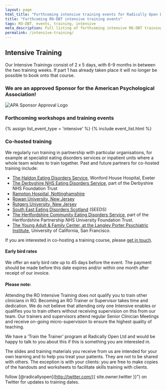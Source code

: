 ```yaml
---
layout: page
html_title: "Forthcoming intensive training events for Radically Open DBT (RO-DBT)"
title: "Forthcoming RO-DBT intensive training events"
tags: RO-DBT, events, training, intensive
meta_description: Full listing of forthcoming intensive RO-DBT training events.
permalink: /intensive-training/
---
```


## Intensive Training
Our Intensive Trainings consist of 2 x 5 days, with 6-9 months in between the two training weeks. If part 1 has already taken place it will no longer be possible to book onto that course. 

### We are an approved Sponsor for the American Psychological Association!
![APA Sponsor Approval Logo](https://dl.dropboxusercontent.com/u/5411729/APA%20approval%20Icon%20with%20RO%20text.png)

### Forthcoming workshops and training events
{% assign list_event_type = 'intensive' %}
{% include event_list.html %}

### Co-hosted training
We regularly run training in partnership with particular organisations, for example at specialist eating disorders services or inpatient units where a whole team wishes to train together. Past and future partners for co-hosted training include:

- [The Haldon Eating Disorders Service](2015-03-exeter-haldon-intensive.html), Wonford House Hospital, Exeter
- [The Derbyshire NHS Eating Disorders Service](2016-09-derbyshire-intensive.html), part of the Derbyshire NHS Foundation Trust
- [Rampton Hospital, Nottinghamshire](http://www.nottinghamshirehealthcare.nhs.uk/rampton-hospital) 
- [Rowan University, New Jersey](http://www.rowan.edu/home/)
- [Rutgers University, New Jersey](http://www.rutgers.edu/)
- [South East Eating Disorders Scotland](2015-02-edinburgh-intensive.html) (SEEDS)
- [The Hertfordshire Community Eating Disorders Service](2015-04-hatfield-introduction.html), part of the Hertfordshire Partnership NHS University Foundation Trust.
- [The Young Adult & Family Center, at the Langley Porter Psychiatric Institute](2015-05-san-francisco.html), University of California, San Francisco.

If you are interested in co-hosting a training course, please [get in touch](/contact/).


#### Early bird rates
We offer an early bird rate up to 45 days before the event. The payment should be made before this date expires and/or within one month after receipt of our invoice. 


#### Please note:

Attending the RO Intensive Training does not qualify you to train other clinicians in RO. Becoming an RO Trainer or Supervisor takes time and dedication. We do not believe that attending only one Intensive enables or qualifies you to train others without receiving supervision on this from our team. Our trainers and supervisors attend regular Senior Clinician Meetings and receive on-going micro-supervision to ensure the highest quality of teaching. 

We have a ‘Train the Trainer’ program at Radically Open Ltd and would be happy to talk to you about this if this is something you are interested in. 

The slides and training materials you receive from us are intended for your own learning and to help you treat your patients. They are not to be shared with others. The exception is with your clients: you are free to make copies of the handouts and worksheets to facilitate skills training with clients. 


<span class="icon-twitter"></span> follow [@radicallyopen](http://twitter.com/{{ site.owner.twitter }}") on Twitter for updates to training dates.

